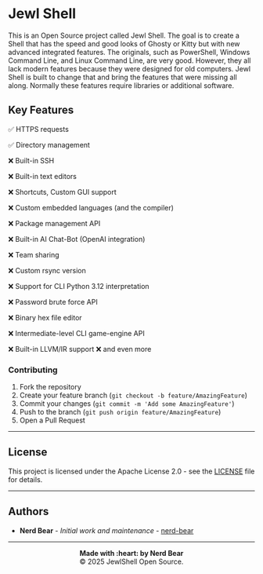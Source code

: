 # Jewl Shell

This is an Open Source project called Jewl Shell. The goal is to create a Shell that has the speed and good looks of Ghosty or Kitty but with new advanced integrated features. The originals, such as PowerShell, Windows Command Line, and Linux Command Line, are very good. However, they all lack modern features because they were designed for old computers. Jewl Shell is built to change that and bring the features that were missing all along. Normally these features require libraries or additional software.

## Key Features

✅ HTTPS requests

✅ Directory management

❌ Built-in SSH

❌ Built-in text editors

❌ Shortcuts, Custom GUI support

❌ Custom embedded languages (and the compiler)

❌ Package management API

❌ Built-in AI Chat-Bot (OpenAI integration)

❌ Team sharing

❌ Custom rsync version

❌ Support for CLI Python 3.12 interpretation

❌ Password brute force API

❌ Binary hex file editor

❌ Intermediate-level CLI game-engine API

❌ Built-in LLVM/IR support
❌ and even more

### Contributing

1. Fork the repository
2. Create your feature branch (`git checkout -b feature/AmazingFeature`)
3. Commit your changes (`git commit -m 'Add some AmazingFeature'`)
4. Push to the branch (`git push origin feature/AmazingFeature`)
5. Open a Pull Request

---

## License

This project is licensed under the Apache License 2.0 - see the [LICENSE](LICENSE) file for details.

---

## Authors

- **Nerd Bear** - *Initial work and maintenance* - [nerd-bear](https://github.com/nerd-bear)

---

<div align="center">
  <strong>Made with :heart: by Nerd Bear</strong><br>
  © 2025 JewlShell Open Source.
</div>
